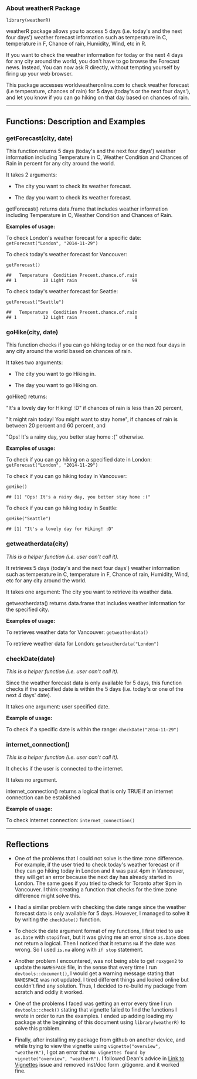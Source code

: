 ### About weatherR Package

    library(weatherR)

weatherR package allows you to access 5 days (i.e. today's and the next
four days') weather forecast information such as temperature in C,
temperature in F, Chance of rain, Humidity, Wind, etc in R.

If you want to check the weather information for today or the next 4
days for any city around the world, you don't have to go browse the
Forecast news. Instead, You can now ask R directly, without tempting
yourself by firing up your web browser.

This package accesses worldweatheronline.com to check weather forecast
(i.e temperature, chances of rain) for 5 days (today's or the next four
days'), and let you know if you can go hiking on that day based on
chances of rain.

* * * * *

Functions: Description and Examples
-----------------------------------

### getForecast(city, date)

This function returns 5 days (today's and the next four days') weather
information including Temperature in C, Weather Condition and Chances of
Rain in percent for any city around the world.

It takes 2 arguments:

-   The city you want to check its weather forecast.

-   The day you want to check its weather forecast.

getForecast() returns data.frame that includes weather information
including Temperature in C, Weather Condition and Chances of Rain.

**Examples of usage:**

To check London's weather forecast for a specific date:
`getForecast("London", "2014-11-29")`

To check today's weather forecast for Vancouver:

    getForecast()

    ##   Temperature  Condition Precent.chance.of.rain
    ## 1          10 Light rain                     99

To check today's weather forecast for Seattle:

    getForecast("Seattle")

    ##   Temperature  Condition Precent.chance.of.rain
    ## 1          12 Light rain                      0

### goHike(city, date)

This function checks if you can go hiking today or on the next four days
in any city around the world based on chances of rain.

It takes two arguments:

-   The city you want to go Hiking in.

-   The day you want to go Hiking on.

goHike() returns:

"It's a lovely day for Hiking! :D" if chances of rain is less than 20
percent,

"It might rain today! You might want to stay home", if chances of rain
is between 20 percent and 60 percent, and

"Ops! It's a rainy day, you better stay home :(" otherwise.

**Examples of usage:**

To check if you can go hiking on a specified date in London:
`getForecast("London", "2014-11-29")`

To check if you can go hiking today in Vancouver:

    goHike()

    ## [1] "Ops! It's a rainy day, you better stay home :("

To check if you can go hiking today in Seattle:

    goHike("Seattle")

    ## [1] "It's a lovely day for Hiking! :D"

### getweatherdata(city)

*This is a helper function (i.e. user can't call it).*

It retrieves 5 days (today's and the next four days') weather
information such as temperature in C, temperature in F, Chance of rain,
Humidity, Wind, etc for any city around the world.

It takes one argument: The city you want to retrieve its weather data.

getweatherdata() returns data.frame that includes weather information
for the specified city.

**Examples of usage:**

To retrieves weather data for Vancouver: `getweatherdata()`

To retrieve weather data for London: `getweatherdata("London")`

### checkDate(date)

*This is a helper function (i.e. user can't call it).*

Since the weather forecast data is only available for 5 days, this
function checks if the specified date is within the 5 days (i.e. today's
or one of the next 4 days' date).

It takes one argument: user specified date.

**Example of usage:**

To check if a specific date is within the range:
`checkDate("2014-11-29")`

### internet\_connection()

*This is a helper function (i.e. user can't call it).*

It checks if the user is connected to the internet.

It takes no argument.

internet\_connection() returns a logical that is only TRUE if an
internet connection can be established

**Example of usage:**

To check internet connection: `internet_connection()`

* * * * *

Reflections
-----------

-   One of the problems that I could not solve is the time zone
    difference. For example, if the user tried to check today's weather
    forecast or if they can go hiking today in London and it was past
    4pm in Vancouver, they will get an error because the next day has
    already started in London. The same goes if you tried to check for
    Toronto after 9pm in Vancouver. I think creating a function that
    checks for the time zone difference might solve this.

-   I had a similar problem with checking the date range since the
    weather forecast data is only available for 5 days. However, I
    managed to solve it by writing the `checkDate()` function.

-   To check the date argument format of my functions, I first tried to
    use `as.Date` with `stopifnot`, but it was giving me an error since
    `as.Date` does not return a logical. Then I noticed that it returns
    `NA` if the date was wrong. So I used `is.na` along with `if stop`
    statement.

-   Another problem I encountered, was not being able to get `roxygen2`
    to update the `NAMESPACE` file, in the sense that every time I run
    `devtools::document()`, I would get a warning message stating that
    `NAMESPACE` was not updated. I tired different things and looked
    online but couldn't find any solution. Thus, I decided to re-build
    my package from scratch and oddly it worked.

-   One of the problems I faced was getting an error every time I run
    `devtools::check()` stating that vignette failed to find the
    functions I wrote in order to run the examples. I ended up adding
    loading my package at the beginning of this document using
    `library(weatherR)` to solve this problem.

-   Finally, after installing my package from github on another device,
    and while trying to view the vignette using
    `vignette("overview", "weatherR")`, I got an error that
    `No vignettes found by vignette("overview", "weatherR")`. I followed
    Dean's advice in [Link to
    Vignettes](https://github.com/STAT545-UBC/Discussion/issues/66)
    issue and removed inst/doc form .gitigonre. and it worked fine.
